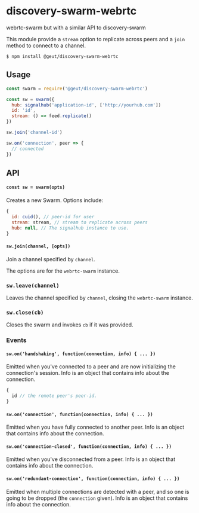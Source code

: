 # discovery-swarm-webrtc
webrtc-swarm but with a similar API to discovery-swarm

This module provide a `stream` option to replicate across peers and a `join` method to connect to a channel.

```
$ npm install @geut/discovery-swarm-webrtc
```

## Usage

```javascript
const swarm = require('@geut/discovery-swarm-webrtc')

const sw = swarm({
  hub: signalhub('application-id', ['http://yourhub.com'])
  id: 'id',
  stream: () => feed.replicate()
})

sw.join('channel-id')

sw.on('connection', peer => {
  // connected
})
```

## API

#### `const sw = swarm(opts)`

Creates a new Swarm. Options include:

```javascript
{
  id: cuid(), // peer-id for user
  stream: stream, // stream to replicate across peers
  hub: null, // The signalhub instance to use.
}
```

#### `sw.join(channel, [opts])`

Join a channel specified by `channel`.

The options are for the `webrtc-swarm` instance.

### `sw.leave(channel)`

Leaves the channel specified by `channel`, closing the `webrtc-swarm` instance.

### `sw.close(cb)`

Closes the swarm and invokes `cb` if it was provided.

### Events

#### `sw.on('handshaking', function(connection, info) { ... })`

Emitted when you've connected to a peer and are now initializing the connection's session. Info is an object that contains info about the connection.

``` js
{
  id // the remote peer's peer-id.
}
```

#### `sw.on('connection', function(connection, info) { ... })`

Emitted when you have fully connected to another peer. Info is an object that contains info about the connection.

#### `sw.on('connection-closed', function(connection, info) { ... })`

Emitted when you've disconnected from a peer. Info is an object that contains info about the connection.

#### `sw.on('redundant-connection', function(connection, info) { ... })`

Emitted when multiple connections are detected with a peer, and so one is going to be dropped (the `connection` given). Info is an object that contains info about the connection.
